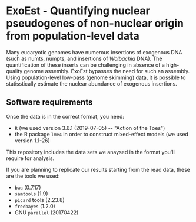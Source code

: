 # ExoEst - Quantifying nuclear pseudogenes of non-nuclear origin from population-level data

Many eucaryotic genomes have numerous insertions of exogenous DNA (such as numts, numpts, and insertions of *Wolbachia* DNA). The quantification of these inserts can be challenging in absence of a high-quality genome assembly. ExoEst bypasses the need for such an assembly. Using population-level low-pass (genome skimming) data, it is possible to statisstically estimate the nuclear abundance of exogenous insertions. 


## Software requirements

Once the data is in the correct format, you need:
* `R` (we used version 3.6.1 (2019-07-05) -- "Action of the Toes")
* the R package `lme4` in order to construct mixed-effect models (we used version 1.1-26)

This repository includes the data sets we anaysed in the format you'll require for analysis.

If you are planning to replicate our results starting from the read data, these are the tools we used:
* `bwa` (0.7.17)
* `samtools` (1.9)
* `picard` tools (2.23.8)
* `freebayes` (1.2.0)
* GNU `parallel` (20170422)
